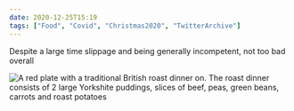 ```yaml
---
date: 2020-12-25T15:19
tags: ["Food", "Covid", "Christmas2020", "TwitterArchive"]
---
```

Despite a large time slippage and being generally incompetent, not too bad overall

![A red plate with a traditional British roast dinner on. The roast dinner consists of 2 large Yorkshite puddings, slices of beef, peas, green beans, carrots and roast potatoes](https://cdn.geekyaubergine.com/2020/12/1342470540066508801-EqFp1o7XIAIa7p0.jpg)
